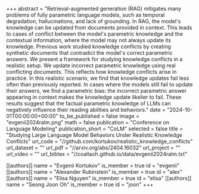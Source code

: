 +++
abstract = "Retrieval-augmented generation (RAG) mitigates many problems of fully parametric language models, such as temporal degradation, hallucinations, and lack of grounding. In RAG, the model's knowledge can be updated from documents provided in context. This leads to cases of conflict between the model's parametric knowledge and the contextual information, where the model may not always update its knowledge. Previous work studied knowledge conflicts by creating synthetic documents that contradict the model's correct parametric answers. We present a framework for studying knowledge conflicts in a realistic setup. We update incorrect parametric knowledge using real conflicting documents. This reflects how knowledge conflicts arise in practice. In this realistic scenario, we find that knowledge updates fail less often than previously reported. In cases where the models still fail to update their answers, we find a parametric bias: the incorrect parametric answer appearing in context makes the knowledge update likelier to fail. These results suggest that the factual parametric knowledge of LLMs can negatively influence their reading abilities and behaviors."
date = "2024-10-01T00:00:00+00:00"
to_be_published = false
image = "evgenii2024ralm.png"
math = false
publication = "Conference on Language Modeling"
publication_short = "CoLM"
selected = false
title = "Studying Large Language Model Behaviors Under Realistic Knowledge Conflicts"
url_code = "//github.com/kortukov/realistic_knowledge_conflicts"
url_dataset = ""
url_pdf = "//arxiv.org/abs/2404.16032"
url_project = ""
url_video = ""
url_bibtex = "//coallaoh.github.io/data/evgenii2024ralm.txt"


[[authors]]
    name = "Evgenii Kortukov"
    is_member = true
    id = "evgenii"
[[authors]]
    name = "Alexander Rubinstein"
    is_member = true
    id = "alex"
[[authors]]
    name = "Elisa Nguyen"
    is_member = true
    id = "elisa"
[[authors]]
    name = "Seong Joon Oh"
    is_member = true
    id = "joon"
+++
